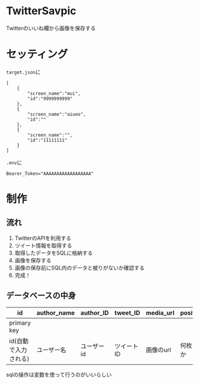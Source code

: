# TwitterSavpic
Twitterのいいね欄から画像を保存する

# セッティング
`target.json`に
```
[
    {
        "screen_name":"mui",
        "id":"9999999999"
    },
    {
        "screen_name":"aiueo",
        "id":""
    },
    {
        "screen_name":"",
        "id":"11111111"
    }
]
```
`.env`に
```
Bearer_Token="AAAAAAAAAAAAAAAAAA"
```
# 制作
## 流れ
1. TwitterのAPIを利用する
2. ツイート情報を取得する
3. 取得したデータをSQLに格納する
4. 画像を保存する
5. 画像の保存前にSQL内のデータと被りがないか確認する
6. 完成！

## データベースの中身
|id| author_name | author_ID | tweet_ID | media_url | position | file_name |
|-|-|-|-|-|-|-|
|primary key|||||||
|id(自動で入力される)|ユーザー名|ユーザーid|ツイートID|画像のurl|何枚目か|ファイル名||

sqlの操作は変数を使って行うのがいいらしい

